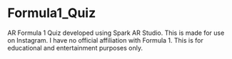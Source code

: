 # Formula1_Quiz
 AR Formula 1 Quiz developed using Spark AR Studio.
This is made for use on Instagram.
I have no official affiliation with Formula 1. This is for educational and entertainment purposes only.
